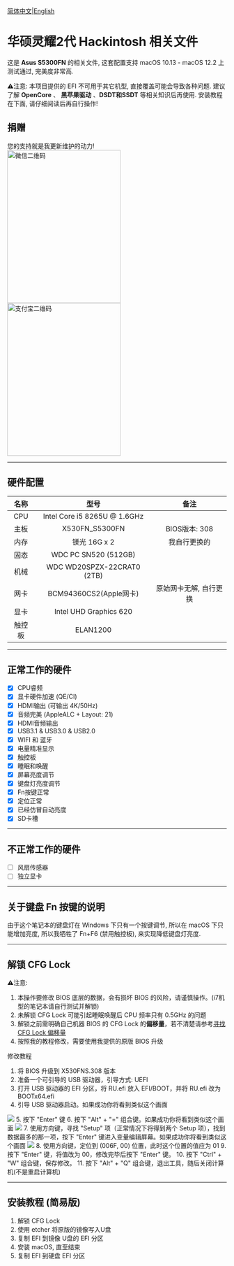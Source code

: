
[简体中文](README.md)|[English](README_en.md)

# 华硕灵耀2代 Hackintosh 相关文件

这是 **Asus S5300FN** 的相关文件, 这套配置支持 macOS 10.13 - macOS 12.2 上测试通过, 完美度非常高.

⚠️️️注意: 本项目提供的 EFI 不可用于其它机型, 直接覆盖可能会导致各种问题. 建议了解 **OpenCore** 、 **黑苹果驱动** 、**DSDT和SSDT** 等相关知识后再使用. 安装教程在下面, 请仔细阅读后再自行操作! 

## 捐赠

您的支持就是我更新维护的动力!
<br/>
<img src="https://raw.githubusercontent.com/Jie2GG/Image/master/WeChat.png" width="260" height="350" alt="微信二维码"/>
<img src="https://raw.githubusercontent.com/Jie2GG/Image/master/AliPlay.png" width="260" height="350" alt="支付宝二维码"/>

---

## 硬件配置

|名称|型号|备注
:-:|:-:|:-:
|CPU|Intel Core i5 8265U @ 1.6GHz
|主板|X530FN_S5300FN|BIOS版本: 308
|内存|镁光 16G x 2|我自行更换的
|固态|WDC PC SN520 (512GB)
|机械|WDC WD20SPZX-22CRAT0 (2TB)
|网卡|BCM94360CS2(Apple网卡)|原始网卡无解, 自行更换
|显卡|Intel UHD Graphics 620|
|触控板|ELAN1200|

---

## 正常工作的硬件

- [x] CPU睿频
- [x] 显卡硬件加速 (QE/CI)
- [x] HDMI输出 (可输出 4K/50Hz)
- [x] 音频完美 (AppleALC + Layout: 21)
- [x] HDMI音频输出
- [x] USB3.1 & USB3.0 & USB2.0
- [x] WIFI 和 蓝牙
- [x] 电量精准显示
- [x] 触控板
- [x] 睡眠和唤醒
- [x] 屏幕亮度调节
- [x] 键盘灯亮度调节
- [x] Fn按键正常
- [x] 定位正常
- [x] 已经仿冒自动亮度
- [x] SD卡槽

---

## 不正常工作的硬件

- [ ] 风扇传感器 
- [ ] 独立显卡

---

## 关于键盘 Fn 按键的说明

由于这个笔记本的键盘灯在 Windows 下只有一个按键调节, 所以在 macOS 下只能增加亮度, 所以我牺牲了 Fn+F6 (禁用触控板), 来实现降低键盘灯亮度.

---

## 解锁 CFG Lock

⚠️️️注意: 
1. 本操作要修改 BIOS 底层的数据，会有损坏 BIOS 的风险，请谨慎操作。(i7机型的笔记本请自行测试并解锁)
2. 未解锁 CFG Lock 可能引起睡眠唤醒后 CPU 频率只有 0.5GHz 的问题
3. 解锁之前需明确自己机器 BIOS 的 CFG Lock 的**偏移量**，若不清楚请参考<a href='https://dortania.github.io/OpenCore-Post-Install/misc/msr-lock.html#turning-off-cfg-lock-manually'>寻找 CFG Lock 偏移量</a>
4. 按照我的教程修改，需要使用我提供的原版 BIOS 升级

修改教程
1. 将 BIOS 升级到 X530FNS.308 版本
2. 准备一个可引导的 USB 驱动器，引导方式: UEFI
3. 打开 USB 驱动器的 EFI 分区，将 RU.efi 放入 EFI/BOOT，并将 RU.efi 改为 BOOTx64.efi
4. 引导 USB 驱动器启动。如果成功你将看到类似这个画面
<img src="https://raw.githubusercontent.com/Jie2GG/Hackintosh-ASUS-S5300FN/master/Images/01.jpeg">
5. 按下 "Enter" 键
6. 按下 "Alt" + "=" 组合键。如果成功你将看到类似这个画面
<img src="https://raw.githubusercontent.com/Jie2GG/Hackintosh-ASUS-S5300FN/master/Images/02.jpeg">
7. 使用方向键，寻找 "Setup" 项（正常情况下将得到两个 Setup 项），找到数据最多的那一项，按下 "Enter" 键进入变量编辑屏幕。如果成功你将看到类似这个画面
<img src="https://raw.githubusercontent.com/Jie2GG/Hackintosh-ASUS-S5300FN/master/Images/03.jpeg">
8. 使用方向键，定位到 (006F, 00) 位置，此时这个位置的值应为 01
9. 按下 "Enter" 键，将值改为 00，修改完毕后按下 "Enter" 键。
10. 按下 "Ctrl" + "W" 组合键，保存修改。
11. 按下 "Alt" + "Q" 组合键，退出工具，随后关闭计算机(不是重启计算机) 

---

## 安装教程 (简易版)

1. 解锁 CFG Lock
2. 使用 etcher 将原版的镜像写入U盘
3. 复制 EFI 到镜像 U盘的 EFI 分区
4. 安装 macOS, 直至结束
5. 复制 EFI 到硬盘 EFI 分区
